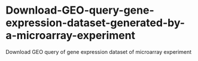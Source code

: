 # Download-GEO-query-gene-expression-dataset-generated-by-a-microarray-experiment
Download GEO query of gene expression dataset of microarray experiment
